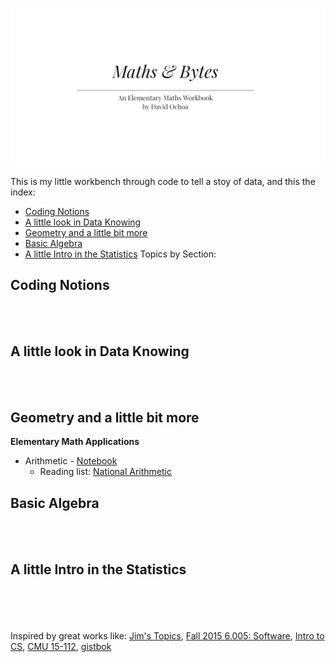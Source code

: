 ![text](https://github.com/devicemxl/Maths-Bytes/raw/raiz/db82e498-bbd2-4298-87e2-c0fecdb04720.png)

This is my little workbench through code to tell a stoy of data, and this the index:

 - [Coding Notions](https://github.com/devicemxl/Maths-Bytes##coding-notions)
 - [A little look in Data Knowing](https://github.com/devicemxl/Maths-Bytes##a-little-look-in-data-knowing)
 - [Geometry and a little bit more](https://github.com/devicemxl/Maths-Bytes#geometry-and-a-little-bit-more)
 - [Basic Algebra](https://github.com/devicemxl/Maths-Bytes#basic-algebra)
 - [A little Intro in the Statistics](https://github.com/devicemxl/Maths-Bytes#a-little-intro-in-the-statistics)
Topics by Section:

## Coding Notions
<br><br>
## A little look in Data Knowing
<br><br>
## Geometry and a little bit more
**Elementary Math Applications**

 - Arithmetic - [Notebook](https://github.com/devicemxl/Maths-Bytes/blob/raiz/00_Element_Arithmetic.ipynb)
    - Reading list: [National Arithmetic](https://books.google.com.mx/books?id=uah1l-Mu0KQC&printsec=frontcover&dq=Benjamin+Greenleaf&hl=es&sa=X&ved=2ahUKEwjfyt-oy9n5AhVekGoFHYSWD_oQ6AF6BAgFEAI#v=onepage&q=Benjamin%20Greenleaf&f=false)

## Basic Algebra
<br><br>
## A little Intro in the Statistics
<br><br><br><br>
Inspired by great works like: [Jim's Topics](https://www.cs.utah.edu/~germain/PPS/Topics/index.html),  [Fall 2015 6.005: Software](http://web.mit.edu/6.005/www/fa15/), [Intro to CS](https://introcs.cs.princeton.edu/java/home/), [CMU 15-112](https://www.cs.cmu.edu/~112/index.html),  [gistbok](https://gistbok.ucgis.org/)
